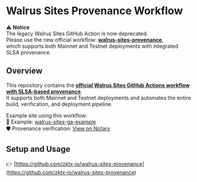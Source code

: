 # Walrus Sites Provenance Workflow

⚠️ **Notice**  
The legacy Walrus Sites GitHub Action is now deprecated.  
Please use the new official workflow: **[walrus-sites-provenance](https://github.com/zktx-io/walrus-sites-provenance)**,  
which supports both Mainnet and Testnet deployments with integrated SLSA provenance.

## Overview

This repository contains the **[official Walrus Sites GitHub Actions workflow with SLSA-based provenance](https://docs.wal.app/walrus-sites/ci-cd.html)**.  
It supports both Mainnet and Testnet deployments and automates the entire build, verification, and deployment pipeline.

Example site using this workflow:  
🔗 Example: [walrus-sites-ga-example](https://github.com/zktx-io/walrus-sites-ga-example)  
🛡️ Provenance verification: [View on Notary](https://notary.wal.app/site/workflow)

## Setup and Usage
👉 [https://github.com/zktx-io/walrus-sites-provenance](https://github.com/zktx-io/walrus-sites-provenance)